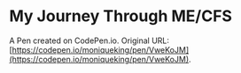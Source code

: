 # My Journey Through ME/CFS

A Pen created on CodePen.io. Original URL: [https://codepen.io/moniqueking/pen/VweKoJM](https://codepen.io/moniqueking/pen/VweKoJM).


